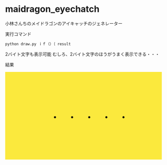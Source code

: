 # maidragon_eyechatch

小林さんちのメイドラゴンのアイキャッチのジェネレーター

実行コマンド
```bash
python draw.py ｉｆ（）｛ result
```

2バイト文字も表示可能
むしろ、2バイト文字のほうがうまく表示できる・・・

結果

![result.gif](.\result.gif)
